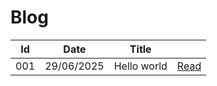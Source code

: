 # Blog

| Id  | Date       | Title          			|        |
|-----|------------|----------------------------|--------|
| 001 | 29/06/2025 | Hello world    	        | [Read](001_hello_world.html) |